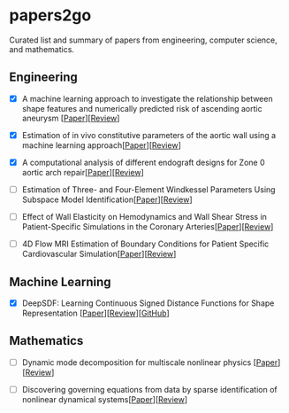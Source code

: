 # papers2go
Curated list and summary of papers from engineering, computer science, and mathematics.

## Engineering
- [x] A machine learning approach to investigate the relationship between shape
features and numerically predicted risk of ascending aortic aneurysm [[Paper](https://www.ncbi.nlm.nih.gov/pmc/articles/PMC5630492/)][[Review](https://github.com/matsumotosan/papers2go/blob/master/eng/ml-asaa-risk-sun.md)]

- [x] Estimation of in vivo constitutive parameters of the aortic wall using a machine learning approach[[Paper](https://www.sciencedirect.com/science/article/pii/S0045782518306297)][[Review](https://github.com/matsumotosan/papers2go/blob/master/eng/ml-param-est-sun.md)]

- [x] A computational analysis of different endograft designs for Zone 0 aortic arch repair[[Paper](http://bloodflow.engin.umich.edu/wp-content/uploads/sites/165/2018/03/vanBakel_EJCTS_A-computational-analysis-of-different-endograft-designs.pdf)][[Review](https://github.com/matsumotosan/papers2go/blob/master/eng/zone0-arch-repair-figueroa.md)]

- [ ] Estimation of Three- and Four-Element Windkessel Parameters Using Subspace Model Identification[[Paper](https://pubmed.ncbi.nlm.nih.gov/20172779/)][[Review](https://github.com/matsumotosan/papers2go/blob/master/eng/windkessel-smi-kind.md)]

- [ ] Effect of Wall Elasticity on Hemodynamics and Wall Shear Stress in Patient-Specific Simulations in the Coronary Arteries[[Paper](https://asmedigitalcollection.asme.org/biomechanical/article-abstract/142/2/024503/726830/Effect-of-Wall-Elasticity-on-Hemodynamics-and-Wall?redirectedFrom=fulltext)][[Review](https://github.com/matsumotosan/papers2go/blob/master/eng/elasticity-wss-marsden.md)]

- [ ] 4D Flow MRI Estimation of Boundary Conditions for Patient Specific Cardiovascular Simulation[[Paper](https://link.springer.com/article/10.1007/s10439-019-02285-2)][[Review](https://github.com/matsumotosan/papers2go/blob/master/eng/mri-bc-estimation-roldan-alzate.md)]

## Machine Learning
- [x] DeepSDF: Learning Continuous Signed Distance Functions for Shape Representation [[Paper](https://arxiv.org/pdf/1901.05103.pdf)][[Review](https://github.com/matsumotosan/papers2go/blob/master/ml/deepsdf.md)][[GitHub](https://github.com/facebookresearch/DeepSDF)]

## Mathematics
- [ ] Dynamic mode decomposition for multiscale nonlinear physics [[Paper](https://arxiv.org/pdf/1903.12480.pdf)][[Review]()]

- [ ] Discovering governing equations from data by sparse identification of nonlinear dynamical systems[[Paper](https://www.pnas.org/content/pnas/113/15/3932.full.pdf)][[Review](https://github.com/matsumotosan/papers2go/blob/master/math/sindy.md)]
